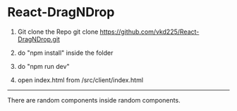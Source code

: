 # React-DragNDrop

1) Git clone the Repo
git clone https://github.com/vkd225/React-DragNDrop.git

2) do "npm install" inside the folder

3) do "npm run dev" 

4) open index.html from /src/client/index.html

-----------------------------------------------------------------------------
There are random components inside random components. 
